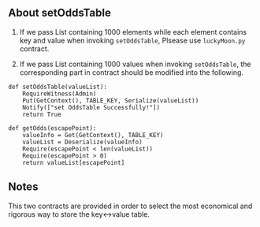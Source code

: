 ## About setOddsTable
1. If we pass List containing 1000 elements while each element contains key and value when invoking ```setOddsTable```,
    Plsease use ```luckyMoon.py``` contract.

2. If we pass List containing 1000 values when invoking ```setOddsTable```, the corresponding part in contract should be modified into the following.
```
def setOddsTable(valueList):
    RequireWitness(Admin)
    Put(GetContext(), TABLE_KEY, Serialize(valueList))
    Notify(["set OddsTable Successfully!"])
    return True
```
```
def getOdds(escapePoint):
    valueInfo = Get(GetContext(), TABLE_KEY)
    valueList = Deserialize(valueInfo)
    Require(escapePoint < len(valueList))
    Require(escapePoint > 0)
    return valueList[escapePoint]
```

## Notes
This two contracts are provided in order to select the most economical and rigorous way to store the key<->value table.
